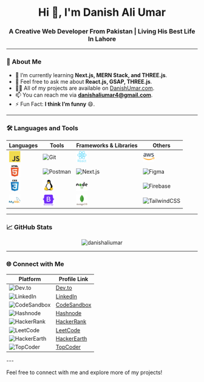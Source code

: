<h1 align="center">Hi 👋, I'm Danish Ali Umar</h1>
<h3 align="center">A Creative Web Developer From Pakistan | Living His Best Life In Lahore</h3>

---

### 🌟 About Me
- 🌱 I’m currently learning **Next.js, MERN Stack, and THREE.js**.
- 💬 Feel free to ask me about **React.js, GSAP, THREE.js**.
- 👨‍💻 All of my projects are available on [DanishUmar.com](https://danishumar.com).
- 📫 You can reach me via **danishaliumar4@gmail.com**.
- ⚡ Fun Fact: **I think I’m funny** 😄.

---

### 🛠️ Languages and Tools
| Languages | Tools | Frameworks & Libraries | Others |
|-----------|-------|-------------------------|--------|
| <img src="https://raw.githubusercontent.com/devicons/devicon/master/icons/javascript/javascript-original.svg" alt="JavaScript" width="30" height="30"/> | <img src="https://www.vectorlogo.zone/logos/git-scm/git-scm-icon.svg" alt="Git" width="30" height="30"/> | <img src="https://raw.githubusercontent.com/devicons/devicon/master/icons/react/react-original-wordmark.svg" alt="React" width="30" height="30"/> | <img src="https://raw.githubusercontent.com/devicons/devicon/master/icons/amazonwebservices/amazonwebservices-original-wordmark.svg" alt="AWS" width="30" height="30"/> |
| <img src="https://raw.githubusercontent.com/devicons/devicon/master/icons/html5/html5-original-wordmark.svg" alt="HTML" width="30" height="30"/> | <img src="https://www.vectorlogo.zone/logos/getpostman/getpostman-icon.svg" alt="Postman" width="30" height="30"/> | <img src="https://cdn.worldvectorlogo.com/logos/nextjs-2.svg" alt="Next.js" width="30" height="30"/> | <img src="https://www.vectorlogo.zone/logos/figma/figma-icon.svg" alt="Figma" width="30" height="30"/> |
| <img src="https://raw.githubusercontent.com/devicons/devicon/master/icons/css3/css3-original-wordmark.svg" alt="CSS" width="30" height="30"/> | <img src="https://raw.githubusercontent.com/devicons/devicon/master/icons/linux/linux-original.svg" alt="Linux" width="30" height="30"/> | <img src="https://raw.githubusercontent.com/devicons/devicon/master/icons/nodejs/nodejs-original-wordmark.svg" alt="Node.js" width="30" height="30"/> | <img src="https://www.vectorlogo.zone/logos/firebase/firebase-icon.svg" alt="Firebase" width="30" height="30"/> |
| <img src="https://raw.githubusercontent.com/devicons/devicon/master/icons/mysql/mysql-original-wordmark.svg" alt="MySQL" width="30" height="30"/> | <img src="https://raw.githubusercontent.com/devicons/devicon/master/icons/bootstrap/bootstrap-plain-wordmark.svg" alt="Bootstrap" width="30" height="30"/> | <img src="https://raw.githubusercontent.com/devicons/devicon/master/icons/mongodb/mongodb-original-wordmark.svg" alt="MongoDB" width="30" height="30"/> | <img src="https://www.vectorlogo.zone/logos/tailwindcss/tailwindcss-icon.svg" alt="TailwindCSS" width="30" height="30"/> |

---

### 📈 GitHub Stats
<p align="center">
  <img src="https://github-readme-stats.vercel.app/api/top-langs?username=danishaliumar&show_icons=true&locale=en&layout=compact" alt="danishaliumar" />
</p>

---

### 🌐 Connect with Me
<div>
  
| Platform  | Profile Link |
|-----------|--------------|
| <img src="https://raw.githubusercontent.com/rahuldkjain/github-profile-readme-generator/master/src/images/icons/Social/devto.svg" alt="Dev.to" width="30" height="30"/> | [Dev.to](https://dev.to/danishali) |
| <img src="https://raw.githubusercontent.com/rahuldkjain/github-profile-readme-generator/master/src/images/icons/Social/linked-in-alt.svg" alt="LinkedIn" width="30" height="30"/> | [LinkedIn](https://linkedin.com/in/danish-umar) |
| <img src="https://raw.githubusercontent.com/rahuldkjain/github-profile-readme-generator/master/src/images/icons/Social/codesandbox.svg" alt="CodeSandbox" width="30" height="30"/> | [CodeSandbox](https://codesandbox.com/danishaliumar) |
| <img src="https://raw.githubusercontent.com/rahuldkjain/github-profile-readme-generator/master/src/images/icons/Social/hashnode.svg" alt="Hashnode" width="30" height="30"/> | [Hashnode](https://hashnode.com/@danishali) |
| <img src="https://raw.githubusercontent.com/rahuldkjain/github-profile-readme-generator/master/src/images/icons/Social/hackerrank.svg" alt="HackerRank" width="30" height="30"/> | [HackerRank](https://www.hackerrank.com/danishaliumar4) |
| <img src="https://raw.githubusercontent.com/rahuldkjain/github-profile-readme-generator/master/src/images/icons/Social/leet-code.svg" alt="LeetCode" width="30" height="30"/> | [LeetCode](https://www.leetcode.com/danishumar) |
| <img src="https://raw.githubusercontent.com/rahuldkjain/github-profile-readme-generator/master/src/images/icons/Social/hackerearth.svg" alt="HackerEarth" width="30" height="30"/> | [HackerEarth](https://www.hackerearth.com/@danishaliumar4) |
| <img src="https://raw.githubusercontent.com/rahuldkjain/github-profile-readme-generator/master/src/images/icons/Social/topcoder.svg" alt="TopCoder" width="30" height="30"/> | [TopCoder](https://www.topcoder.com/members/danishumar) |

</div>
---

Feel free to connect with me and explore more of my projects!
